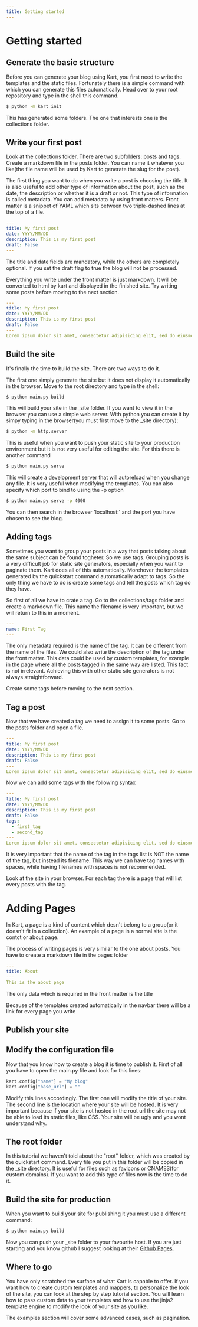 ```yaml
---
title: Getting started
---
```


# Getting started

## Generate the basic structure

Before you can generate your blog using Kart, you first need to write the templates and the static files. Fortunately there is a simple command with which you can generate this files automatically. Head over to your root repository and type in the shell this command.

```bash
$ python -m kart init
```

This has generated some folders. The one that interests one is the collections folder.

## Write your first post

Look at the collections folder. There are two subfolders: posts and tags. Create a markdown file in the posts folder. You can name it whatever you like(the file name will be used by Kart to generate the slug for the post).

The first thing you want to do when you write a post is choosing the title. It is also useful to add other type of information about the post, such as the date, the description or whether it is a draft or not. This type of information is called metadata. You can add metadata by using front matters. Front matter is a snippet of YAML which sits between two triple-dashed lines at the top of a file.

```yaml
---
title: My first post
date: YYYY/MM/DD
description: This is my first post
draft: False
---
```
The title and date fields are mandatory, while the others are completely optional. If you set the draft flag to true the blog will not be processed.

Everything you write under the front matter is just markdown. It will be converted to html by kart and displayed in the finished site. Try writing some posts before moving to the next section.

```yaml
---
title: My first post
date: YYYY/MM/DD
description: This is my first post
draft: False
---
Lorem ipsum dolor sit amet, consectetur adipisicing elit, sed do eiusmod tempor incididunt ut labore et dolore magna aliqua. Ut enim ad minim veniam, quis nostrud exercitation ullamco laboris nisi ut aliquip ex ea commodo consequat. Duis aute irure dolor in reprehenderit in voluptate velit esse cillum dolore eu fugiat nulla pariatur. Excepteur sint occaecat cupidatat non proident, sunt in culpa qui officia deserunt mollit anim id est laborum.
```

## Build the site

It's finally the time to build the site. There are two ways to do it.

The first one simply generate the site but it does not display it automatically in the browser. Move to the root directory and type in the shell:

```bash
$ python main.py build
```

This will build your site in the \_site folder. If you want to view it in the browser you can use a simple web server. With python you can create it by simpy typing in the browser(you must first move to the \_site directory):

```bash
$ python -m http.server
```

This is useful when you want to push your static site to your production environment but it is not very useful for editing the site. For this there is another command

```bash
$ python main.py serve
```

This will create a development server that will autoreload when you change any file. It is very useful when modifying the templates. You can also specify which port to bind to using the -p option

```bash
$ python main.py serve -p 4000
```
You can then search in the browser 'localhost:' and the port you have chosen to see the blog.

## Adding tags

Sometimes you want to group your posts in a way that posts talking about the same subject can be found togheter. So we use tags.
Grouping posts is a very difficult job for static site generators, especially when you want to paginate them. Kart does all of this automatically. Morehover the templates generated by the quickstart command automatically adapt to tags. So the only thing we have to do is create some tags and tell the posts which tag do they have.

So first of all we have to crate a tag. Go to the collections/tags folder and create a markdown file. This name the filename is very important, but we will return to this in a moment.

```yaml
---
name: First Tag
---
```
The only metadata required is the name of the tag. It can be different from the name of the files. We could also write the description of the tag under the front matter. This data could be used by custom templates, for example in the page where all the posts tagged in the same way are listed. This fact is not irrelevant. Achieving this with other static site generators is not always straightforward.

Create some tags before moving to the next section.

## Tag a post
Now that we have created a tag we need to assign it to some posts. Go to the posts folder and open a file.
```yaml
---
title: My first post
date: YYYY/MM/DD
description: This is my first post
draft: False
---
Lorem ipsum dolor sit amet, consectetur adipisicing elit, sed do eiusmod tempor incididunt ut labore et dolore magna aliqua. Ut enim ad minim veniam, quis nostrud exercitation ullamco laboris nisi ut aliquip ex ea commodo consequat. Duis aute irure dolor in reprehenderit in voluptate velit esse cillum dolore eu fugiat nulla pariatur. Excepteur sint occaecat cupidatat non proident, sunt in culpa qui officia deserunt mollit anim id est laborum.
```
Now we can add some tags with the following syntax
```yaml
---
title: My first post
date: YYYY/MM/DD
description: This is my first post
draft: False
tags:
  - first_tag
  - second_tag
---
Lorem ipsum dolor sit amet, consectetur adipisicing elit, sed do eiusmod tempor incididunt ut labore et dolore magna aliqua. Ut enim ad minim veniam, quis nostrud exercitation ullamco laboris nisi ut aliquip ex ea commodo consequat. Duis aute irure dolor in reprehenderit in voluptate velit esse cillum dolore eu fugiat nulla pariatur. Excepteur sint occaecat cupidatat non proident, sunt in culpa qui officia deserunt mollit anim id est laborum.
```
It is very important that the name of the tag in the tags list is NOT the name of the tag, but instead its filename. This way we can have tag names with spaces, while having filenames with spaces is not recommended.

Look at the site in your browser. For each tag there is a page that will list every posts with the tag.

# Adding Pages

In Kart, a page is a kind of content which desn't belong to a group(or it doesn't fit in a collection). An example of a page in a normal site is the contct or about page.

The process of writing pages is very similar to the one about posts. You have to create a markdown file in the pages folder

```yaml
---
title: About
---
This is the about page
```
The only data which is required in the front matter is the title

Because of the  templates created automatically in the navbar there will be a link for every page you write

## Publish your site

## Modify the configuration file

Now that you know how to create a blog it is time to publish it. First of all you have to open the main.py file and look for this lines:

```python
kart.config["name"] = "My blog"
kart.config["base_url"] = ""
```
Modify this lines accordingly. The first one will modify the title of your site. The second line is the location where your site will be hosted. It is very important because if your site is not hosted in the root url the site may not be able to load its static files, like CSS. Your site will be ugly and you wont understand why.

## The root folder

In this tutorial we haven't told about the "root" folder, which was created by the quickstart command. Every file you put in this folder will be copied in the \_site directory. It is useful for files such as favicons or CNAMES(for custom domains). If you want to add this type of files now is the time to do it.

## Build the site for production

When you want to build your site for publishing it you must use a different command:

```bash
$ python main.py build
```

Now you can push your \_site folder to your favourite host. If you are just starting and you know github I suggest looking at their [Github Pages](https://pages.github.com/).

## Where to go

You have only scratched the surface of what Kart is capable to offer. If you want how to create custom templates and mappers, to personalize the look of the site, you can look at the step by step tutorial section. You will learn how to pass custom data to your templates and how to use the jinja2 template engine to modify the look of your site as you like.

The examples section will cover some advanced cases, such as pagination.
